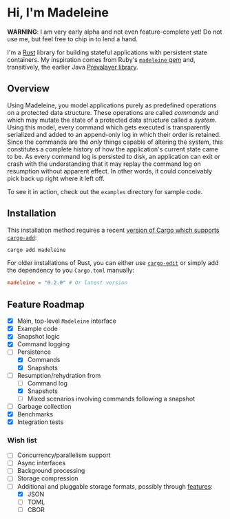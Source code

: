 # Hi, I'm Madeleine

**WARNING**: I am very early alpha and not even feature-complete yet!
Do not use me, but feel free to chip in to lend a hand.

I'm a [Rust](https://www.rust-lang.org/) library for building stateful applications with persistent state containers.
My inspiration comes from Ruby's [`madeleine` gem](https://github.com/ghostganz/madeleine) and, transitively, the earlier Java [Prevalayer library](https://prevayler.org/).

## Overview

Using Madeleine, you model applications purely as predefined operations on a protected data structure.
These operations are called _commands_ and which may mutate the state of a protected data structure called a _system_.
Using this model, every command which gets executed is transparently serialized and added to an append-only log in which their order is retained.
Since the commands are the _only_ things capable of altering the system, this constitutes a complete history of how the application's current state came to be.
As every command log is persisted to disk, an application can exit or crash with the understanding that it may replay the command log on resumption without apparent effect.
In other words, it could conceivably pick back up right where it left off.

To see it in action, check out the `examples` directory for sample code.

## Installation

This installation method requires a recent [version of Cargo which supports `cargo-add`](https://doc.rust-lang.org/cargo/commands/cargo-add.html):

```bash
cargo add madeleine
```

For older installations of Rust, you can either use [`cargo-edit`](https://crates.io/crates/cargo-edit) or simply add the dependency to you `Cargo.toml` manually:

```toml
madeleine = "0.2.0" # Or latest version
```

## Feature Roadmap

- [x] Main, top-level `Madeleine` interface
- [x] Example code
- [x] Snapshot logic
- [x] Command logging
- [ ] Persistence
  - [x] Commands
  - [x] Snapshots
- [ ] Resumption/rehydration from
  - [ ] Command log
  - [x] Snapshots
  - [ ] Mixed scenarios involving commands following a snapshot
- [ ] Garbage collection
- [x] Benchmarks
- [x] Integration tests

### Wish list

- [ ] Concurrency/parallelism support
- [ ] Async interfaces
- [ ] Background processing
- [ ] Storage compression
- [ ] Additional and pluggable storage formats, possibly through [features](https://doc.rust-lang.org/cargo/reference/features.html):
  - [x] JSON
  - [ ] TOML
  - [ ] CBOR
